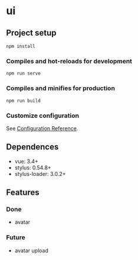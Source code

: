 # ui

## Project setup
```
npm install
```

### Compiles and hot-reloads for development
```
npm run serve
```

### Compiles and minifies for production
```
npm run build
```

### Customize configuration
See [Configuration Reference](https://cli.vuejs.org/config/).


## 


## Dependences
* vue: 3.4+
* stylus: 0.54.8+
* stylus-loader: 3.0.2+

## Features
### Done
* avatar


### Future
* avatar upload
